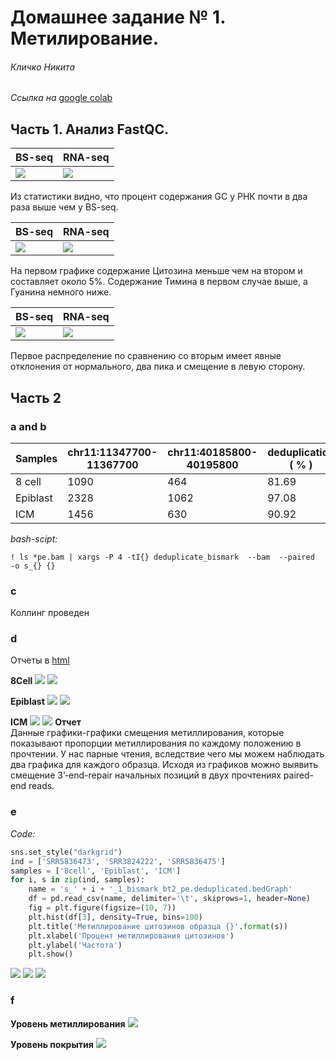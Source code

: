 # Домашнее задание № 1. Метилирование. 

###### Кличко Никита 

*Ссылка на* [google colab](https://colab.research.google.com/drive/1cLTOv34dX2CA6wlvN2Z44syi1jDfigOk?usp=sharing) 

## Часть 1. Анализ FastQC. 
| BS-seq | RNA-seq | 
--- | ---  
![](https://github.com/NikitaKlichko/hse_hw1_meth/blob/main/imgs/icm_stats.PNG) | ![](https://github.com/NikitaKlichko/hse_hw1_meth/blob/main/imgs/rna_stat.PNG) | 
 
 Из статистики видно, что процент содержания GC у РНК почти в два раза выше чем у BS-seq.
 
| BS-seq | RNA-seq | 
--- | ---  
![](https://github.com/NikitaKlichko/hse_hw1_meth/blob/main/imgs/icm_per_base.PNG) | ![](https://github.com/NikitaKlichko/hse_hw1_meth/blob/main/imgs/rna_per_base.PNG) |  

На первом графике содержание Цитозина меньше чем на втором и составляет около 5%. Содержание Тимина в первом случае выше, а Гуанина немного ниже.

| BS-seq | RNA-seq | 
--- | ---  
![](https://github.com/NikitaKlichko/hse_hw1_meth/blob/main/imgs/icm_per_seq.PNG) | ![](https://github.com/NikitaKlichko/hse_hw1_meth/blob/main/imgs/rna_per_seq.PNG) | 

Первое распределение по сравнению со вторым имеет явные отклонения от нормального, два пика и смещение в левую сторону. 

## Часть 2 

### a and b

| Samples | chr11:11347700-11367700| chr11:40185800-40195800 | deduplication ( % ) |  
--- | --- | --- | ---  
8 cell | 1090	 | 464 | 81.69 |  
Epiblast | 2328 | 1062 | 97.08 |  
ICM | 1456 | 630	 | 90.92 | 

*bash-scipt:*
```
! ls *pe.bam | xargs -P 4 -tI{} deduplicate_bismark  --bam  --paired  -o s_{} {} 
```

### c 
Коллинг проведен 

### d 
Отчеты в [html](https://github.com/NikitaKlichko/hse_hw1_meth/tree/main/html)

**8Cell** 
![](https://github.com/NikitaKlichko/hse_hw1_meth/blob/main/imgs/8cell1.PNG) 
![](https://github.com/NikitaKlichko/hse_hw1_meth/blob/main/imgs/8cell2.PNG) 

**Epiblast** 
![](https://github.com/NikitaKlichko/hse_hw1_meth/blob/main/imgs/epiblast1.PNG) 
![](https://github.com/NikitaKlichko/hse_hw1_meth/blob/main/imgs/epiblast2.PNG) 

**ICM** 
![](https://github.com/NikitaKlichko/hse_hw1_meth/blob/main/imgs/icm1.PNG) 
![](https://github.com/NikitaKlichko/hse_hw1_meth/blob/main/imgs/icm2.PNG) 
**Отчет**  
Данные графики-графики смещения метиллирования, которые показывают пропорции метиллирования по каждому положению в прочтении. У нас парные чтения, вследствие чего мы можем наблюдать два графика для каждого образца. Исходя из графиков можно выявить смещение 3’-end-repair начальных позиций в двух прочтениях paired-end reads.
### e 

*Code:* 
```python
sns.set_style("darkgrid")
ind = ['SRR5836473', 'SRR3824222', 'SRR5836475']
samples = ['8cell', 'Epiblast', 'ICM']
for i, s in zip(ind, samples):
    name = 's_' + i + '_1_bismark_bt2_pe.deduplicated.bedGraph'
    df = pd.read_csv(name, delimiter='\t', skiprows=1, header=None)
    fig = plt.figure(figsize=(10, 7))
    plt.hist(df[3], density=True, bins=100)
    plt.title('Метиллирование цитозинов образца {}'.format(s))
    plt.xlabel('Процент метиллирования цитозинов')
    plt.ylabel('Частота')
    plt.show()
``` 
![](https://github.com/NikitaKlichko/hse_hw1_meth/blob/main/imgs/freq_8cell.png) 
![](https://github.com/NikitaKlichko/hse_hw1_meth/blob/main/imgs/frea_epiblast.png) 
![](https://github.com/NikitaKlichko/hse_hw1_meth/blob/main/imgs/freq_icm.png) 

### f 

**Уровень метиллирования** 
![](https://github.com/NikitaKlichko/hse_hw1_meth/blob/main/imgs/methyl2.png) 

**Уровень покрытия** 
![](https://github.com/NikitaKlichko/hse_hw1_meth/blob/main/imgs/covered.png)
